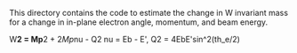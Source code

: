 This directory contains the code to estimate the change in W invariant mass
for a change in in-plane electron angle, momentum, and beam energy.

W**2 = Mp**2 + 2*Mp*nu - Q2
nu = Eb - E',   Q2 = 4EbE'sin^2(th_e/2)

